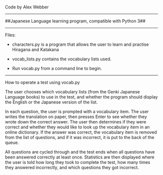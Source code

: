 Code by Alex Webber
****

##Japanese Language learning program, compatible with Python 3##

****
Files:

- characters.py is a program that allows the user to learn and practise Hiragana and Katakana

- vocab_lists.py contains the vocabulary lists used.

- Run vocab.py from a command line to begin.

****

How to operate a test using vocab.py

The user chooses which vocabulary lists (from the Genki Japanese Language books) to use in the test, and whether the program should display the English or the Japanese version of the list. 

In each question, the user is prompted with a vocabulary item. The user writes the translation on paper, then presses Enter to see whether they wrote down the correct answer. The user then determines if they were correct and whether they would like to look up the vocabulary item in an online dictionary. If the answer was correct, the vocabulary item is removed from the list of questions, and if it was incorrect, it is put to the back of the queue. 

All questions are cycled through and the test ends when all questions have been answered correctly at least once. Statistics are then displayed where the user is told how long they took to complete the test, how many times they answered incorrectly, and which questions they got incorrect.
